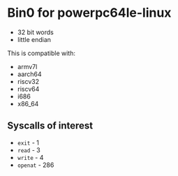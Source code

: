 # Bin0 for powerpc64le-linux

- 32 bit words
- little endian

This is compatible with:

- armv7l
- aarch64
- riscv32
- riscv64
- i686
- x86_64

## Syscalls of interest

- `exit` - 1
- `read` - 3
- `write` - 4
- `openat` - 286
